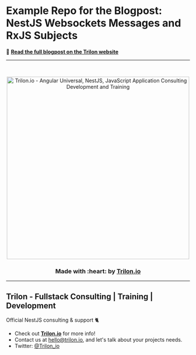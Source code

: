 # Example Repo for the Blogpost: NestJS Websockets Messages and RxJS Subjects

📝 **[Read the full blogpost on the Trilon website](https://trilon.io/blog/nestjs-websockets-with-subjects)**

---

<br>
<p align="center">
  <a href="https://trilon.io" target="_blank">
        <img width="500" height="auto" src="https://trilon.io/trilon-logo-clear.png" alt="Trilon.io - Angular Universal, NestJS, JavaScript Application Consulting Development and Training">
  </a>
</p>

<h3 align="center"> Made with :heart: by <a href="https://trilon.io">Trilon.io</a></h3>

---

## Trilon - Fullstack Consulting | Training | Development

Official NestJS consulting & support 🐈

- Check out **[Trilon.io](https://Trilon.io)** for more info! 
- Contact us at <hello@trilon.io>, and let's talk about your projects needs.
- Twitter: [@Trilon_io](http://twitter.com/Trilon_io)
